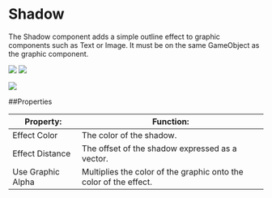 # Shadow

The Shadow component adds a simple outline effect to graphic components such as Text or Image. It must be on the same GameObject as the graphic component.

![](file:///C:/Program%20Files/Unity/Editor/Data/Documentation/en/uploads/Main/UI_TextExample.png)
![](file:///C:/Program%20Files/Unity/Editor/Data/Documentation/en/uploads/Main/UI_ShadowExample.png)

![](file:///C:/Program%20Files/Unity/Editor/Data/Documentation/en/uploads/Main/UI_ShadowInspector.png)



##Properties

| Property:	 | Function: |
| -- | -- |
| Effect Color	 | The color of the shadow. |
| Effect Distance	 | The offset of the shadow expressed as a vector. |
| Use Graphic Alpha	 | Multiplies the color of the graphic onto the color of the effect. |